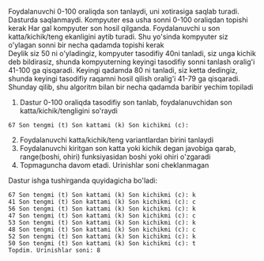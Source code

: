 Foydalanuvchi 0-100 oraliqda son tanlaydi, uni xotirasiga saqlab turadi. Dasturda saqlanmaydi. Kompyuter esa usha sonni 0-100 oraliqdan topishi kerak
Har gal kompyuter son hosil qilganda. Foydalanuvchi u son katta/kichik/teng ekanligini aytib turadi. Shu yo'sinda kompyuter siz o'ylagan sonni bir necha qadamda topishi kerak  
Deylik siz 50 ni o'yladingiz, kompyuter tasodifiy 40ni tanladi, siz unga kichik deb bildirasiz, shunda kompyuterning keyingi tasodifiy sonni tanlash oralig'i 41-100 ga qisqaradi.
Keyingi qadamda 80 ni tanladi, siz ketta dedingiz, shunda keyingi tasodifiy raqamni hosil qilish oralig'i 41-79 ga qisqaradi. Shunday qilib, shu algoritm bilan bir necha qadamda baribir yechim topiladi

1. Dastur 0-100 oraliqda tasodifiy son tanlab, foydalanuvchidan son katta/kichik/tengligini so'raydi

```text
67 Son tengmi (t) Son kattami (k) Son kichikmi (c):
```

2. Foydalanuvchi katta/kichik/teng variantlardan birini tanlaydi
3. Foydalanuvchi kiritgan son katta yoki kichik degan javobiga qarab, range(boshi, ohiri) funksiyasidan boshi yoki ohiri o'zgaradi 
4. Topmaguncha davom etadi. Urinishlar soni cheklanmagan
 
Dastur ishga tushirganda quyidagicha bo'ladi:

    67 Son tengmi (t) Son kattami (k) Son kichikmi (c): k
    41 Son tengmi (t) Son kattami (k) Son kichikmi (c): c
    56 Son tengmi (t) Son kattami (k) Son kichikmi (c): k
    47 Son tengmi (t) Son kattami (k) Son kichikmi (c): c
    53 Son tengmi (t) Son kattami (k) Son kichikmi (c): k
    48 Son tengmi (t) Son kattami (k) Son kichikmi (c): c
    52 Son tengmi (t) Son kattami (k) Son kichikmi (c): k
    50 Son tengmi (t) Son kattami (k) Son kichikmi (c): t
    Topdim. Urinishlar soni: 8
